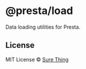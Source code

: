 # @presta/load

Data loading utilities for Presta.

## License

MIT License © [Sure Thing](https://github.com/sure-thing)
